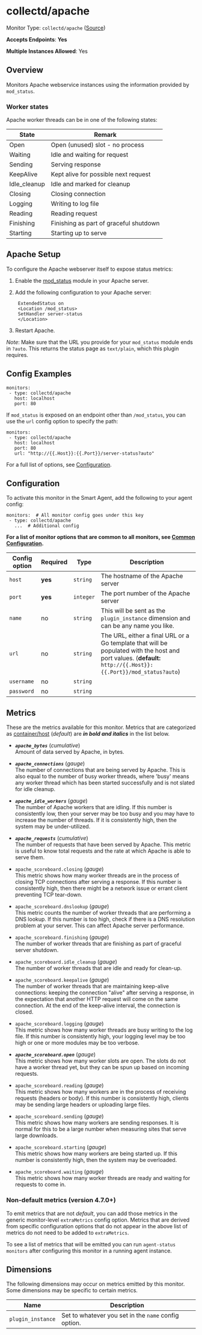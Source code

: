 
<!--- Generated by to-integrations-repo script in Smart Agent repo, DO NOT MODIFY HERE --->
<!--- GENERATED BY gomplate from scripts/docs/templates/monitor-page.md.tmpl --->

# collectd/apache

Monitor Type: `collectd/apache` ([Source](https://github.com/signalfx/signalfx-agent/tree/master/pkg/monitors/collectd/apache))

**Accepts Endpoints**: **Yes**

**Multiple Instances Allowed**: Yes

## Overview

Monitors Apache webservice instances using the information provided by
`mod_status`.

### Worker states
Apache worker threads can be in one of the following states:

| State        | Remark                                  |
|--------------|-----------------------------------------|
| Open         | Open (unused) slot - no process         |
| Waiting      | Idle and waiting for request            |
| Sending      | Serving response                        |
| KeepAlive    | Kept alive for possible next request    |
| Idle_cleanup | Idle and marked for cleanup             |
| Closing      | Closing connection                      |
| Logging      | Writing to log file                     |
| Reading      | Reading request                         |
| Finishing    | Finishing as part of graceful shutdown  |
| Starting     | Starting up to serve                    |

<!--- SETUP --->
## Apache Setup
To configure the Apache webserver itself to expose status metrics:

1. Enable the <a target="_blank" href="http://httpd.apache.org/docs/2.4/mod/mod_status.html">mod_status</a> module in your Apache server.
2. Add the following configuration to your Apache server:

   ```
    ExtendedStatus on
    <Location /mod_status>
    SetHandler server-status
    </Location>
   ```
3. Restart Apache.

_Note_: Make sure that the URL you provide for your `mod_status` module
ends in `?auto`. This returns the status page as `text/plain`, which this
plugin requires.

<!--- SETUP --->
## Config Examples

```
monitors:
 - type: collectd/apache
   host: localhost
   port: 80
```

If `mod_status` is exposed on an endpoint other than `/mod_status`, you can
use the `url` config option to specify the path:

```
monitors:
 - type: collectd/apache
   host: localhost
   port: 80
   url: "http://{{.Host}}:{{.Port}}/server-status?auto"
```

For a full list of options, see [Configuration](#configuration).


## Configuration

To activate this monitor in the Smart Agent, add the following to your
agent config:

```
monitors:  # All monitor config goes under this key
 - type: collectd/apache
   ...  # Additional config
```

**For a list of monitor options that are common to all monitors, see [Common
Configuration](../monitor-config.html#common-configuration).**


| Config option | Required | Type | Description |
| --- | --- | --- | --- |
| `host` | **yes** | `string` | The hostname of the Apache server |
| `port` | **yes** | `integer` | The port number of the Apache server |
| `name` | no | `string` | This will be sent as the `plugin_instance` dimension and can be any name you like. |
| `url` | no | `string` | The URL, either a final URL or a Go template that will be populated with the host and port values. (**default:** `http://{{.Host}}:{{.Port}}/mod_status?auto`) |
| `username` | no | `string` |  |
| `password` | no | `string` |  |


## Metrics

These are the metrics available for this monitor.
Metrics that are categorized as
[container/host](https://docs.signalfx.com/en/latest/admin-guide/usage.html#about-custom-bundled-and-high-resolution-metrics)
(*default*) are ***in bold and italics*** in the list below.


 - ***`apache_bytes`*** (*cumulative*)<br>    Amount of data served by Apache, in bytes.
 - ***`apache_connections`*** (*gauge*)<br>    The number of connections that are being served by Apache.  This is also equal to the number of busy worker threads, where 'busy' means any worker thread which has been started successfully and is not slated for idle cleanup.

 - ***`apache_idle_workers`*** (*gauge*)<br>    The number of Apache workers that are idling. If this number is consistently low, then your server may be too busy and you may have to increase the number of threads.  If it is consistently high, then the system may be under-utilized.

 - ***`apache_requests`*** (*cumulative*)<br>    The number of requests that have been served by Apache. This metric is useful to know total requests and the rate at which Apache is able to serve them.

 - `apache_scoreboard.closing` (*gauge*)<br>    This metric shows how many worker threads are in the process of closing TCP connections after serving a response. If this number is consistently high, then there might be a network issue or errant client preventing TCP tear-down.

 - `apache_scoreboard.dnslookup` (*gauge*)<br>    This metric counts the number of worker threads that are performing a DNS lookup. If this number is too high, check if there is a DNS resolution problem at your server. This can affect Apache server performance.

 - `apache_scoreboard.finishing` (*gauge*)<br>    The number of worker threads that are finishing as part of graceful server shutdown.
 - `apache_scoreboard.idle_cleanup` (*gauge*)<br>    The number of worker threads that are idle and ready for clean-up.
 - `apache_scoreboard.keepalive` (*gauge*)<br>    The number of worker threads that are maintaining keep-alive connections: keeping the connection "alive" after serving a response, in the expectation that another HTTP request will come on the same connection. At the end of the keep-alive interval, the connection is closed.

 - `apache_scoreboard.logging` (*gauge*)<br>    This metric shows how many worker threads are busy writing to the log file.  If this number is consistently high, your logging level may be too high or one or more modules may be too verbose.

 - ***`apache_scoreboard.open`*** (*gauge*)<br>    This metric shows how many worker slots are open.  The slots do not have a worker thread yet, but they can be spun up based on incoming requests.

 - `apache_scoreboard.reading` (*gauge*)<br>    This metric shows how many workers are in the process of receiving requests (headers or body).  If this number is consistently high, clients may be sending large headers or uploading large files.

 - `apache_scoreboard.sending` (*gauge*)<br>    This metric shows how many workers are sending responses.  It is normal for this to be a large number when measuring sites that serve large downloads.

 - `apache_scoreboard.starting` (*gauge*)<br>    This metric shows how many workers are being started up.  If this number is consistently high, then the system may be overloaded.

 - `apache_scoreboard.waiting` (*gauge*)<br>    This metric shows how many worker threads are ready and waiting for requests to come in.

### Non-default metrics (version 4.7.0+)

To emit metrics that are not _default_, you can add those metrics in the
generic monitor-level `extraMetrics` config option.  Metrics that are derived
from specific configuration options that do not appear in the above list of
metrics do not need to be added to `extraMetrics`.

To see a list of metrics that will be emitted you can run `agent-status
monitors` after configuring this monitor in a running agent instance.

## Dimensions

The following dimensions may occur on metrics emitted by this monitor.  Some
dimensions may be specific to certain metrics.

| Name | Description |
| ---  | ---         |
| `plugin_instance` | Set to whatever you set in the `name` config option. |



